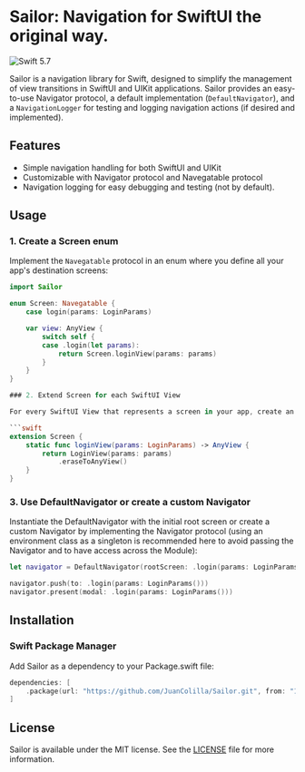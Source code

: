 # Sailor: Navigation for SwiftUI the original way.

![Swift 5.7](https://img.shields.io/badge/Swift-5.7-orange.svg)

Sailor is a navigation library for Swift, designed to simplify the management of view transitions in SwiftUI and UIKit applications. Sailor provides an easy-to-use Navigator protocol, a default implementation (`DefaultNavigator`), and a `NavigationLogger` for testing and logging navigation actions (if desired and implemented).

## Features

- Simple navigation handling for both SwiftUI and UIKit
- Customizable with Navigator protocol and Navegatable protocol
- Navigation logging for easy debugging and testing (not by default).

## Usage

### 1. Create a Screen enum

Implement the `Navegatable` protocol in an enum where you define all your app's destination screens:

```swift
import Sailor

enum Screen: Navegatable {
    case login(params: LoginParams)

    var view: AnyView {
        switch self {
        case .login(let params):
            return Screen.loginView(params: params)
        }
    }
}

### 2. Extend Screen for each SwiftUI View

For every SwiftUI View that represents a screen in your app, create an extension of Screen. This example is for a LoginView:

```swift
extension Screen {
    static func loginView(params: LoginParams) -> AnyView {
        return LoginView(params: params)
            .eraseToAnyView()
    }
}
```

### 3. Use DefaultNavigator or create a custom Navigator

Instantiate the DefaultNavigator with the initial root screen or create a custom Navigator by implementing the Navigator protocol (using an environment class as a singleton is recommended here to avoid passing the Navigator and to have access across the Module):

```swift
let navigator = DefaultNavigator(rootScreen: .login(params: LoginParams()))

navigator.push(to: .login(params: LoginParams()))
navigator.present(modal: .login(params: LoginParams()))
```

## Installation

### Swift Package Manager

Add Sailor as a dependency to your Package.swift file:
```swift
dependencies: [
    .package(url: "https://github.com/JuanColilla/Sailor.git", from: "1.0.0")
]
```

## License

Sailor is available under the MIT license. See the [LICENSE](https://mit-license.org) file for more information.
